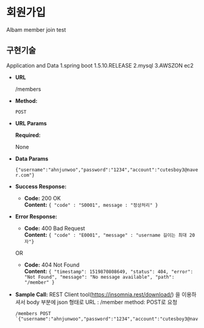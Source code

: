 **회원가입**
====
  Albam member join test
  
구현기술
----
Application and Data
1.spring boot 1.5.10.RELEASE
2.mysql
3.AWSZON ec2

* **URL**

  /members

* **Method:**

  `POST`
  
*  **URL Params**

   **Required:**
 
  	None

* **Data Params**

  `{"username":"ahnjunwoo","password":"1234","account":"cutesboy3@naver.com"}`

* **Success Response:**

  * **Code:** 200 OK<br />
    **Content:** `{ "code" : "S0001", message : "정상처리" }`
 
* **Error Response:**

  * **Code:** 400 Bad Request <br />
    **Content:** `{ "code" : "E0001", "message" : "username 길이는 최대 20자"}`

  OR

  * **Code:** 404 Not Found <br />
    **Content:** `{
	"timestamp": 1519870808649,
	"status": 404,
	"error": "Not Found",
	"message": "No message available",
	"path": "/member"
	}`

* **Sample Call:**
REST Client tool(https://insomnia.rest/download/) 을 이용하셔서 body 부분에 json 형태로 URL : /member method: POST로 요청
	```http
   /members POST
   `{"username":"ahnjunwoo","password":"1234","account":"cutesboy3@naver.com"}`
  ```

  